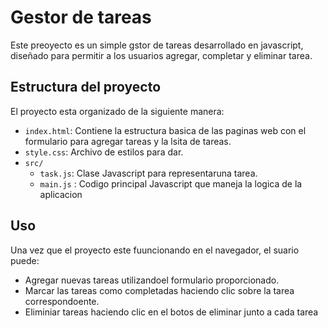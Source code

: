 # Gestor de tareas 

Este preoyecto es un simple gstor de tareas desarrollado en javascript,
diseñado para permitir a los usuarios agregar, completar y eliminar tarea.

## Estructura del proyecto

El proyecto esta organizado de la siguiente manera:

- `index.html`: Contiene la estructura basica de las paginas web con el formulario para agregar tareas y la lsita de tareas.
- `style.css`: Archivo de estilos para dar.
- `src/`
     - `task.js`: Clase Javascript para representaruna tarea.
     - `main.js` : Codigo principal Javascript que maneja la logica de la aplicacion

## Uso 

Una vez que el proyecto este fuuncionando en el navegador, el suario puede:
- Agregar nuevas tareas utilizandoel formulario proporcionado.
- Marcar las tareas como completadas haciendo clic sobre la tarea correspondoente.
- Eliminiar tareas haciendo clic en el botos de eliminar junto a cada tarea